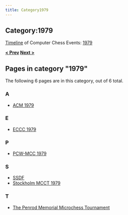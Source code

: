 ```yaml
---
title: Category1979
---
```

## Category:1979



[Timeline](Timeline "Timeline") of Computer Chess Events: [1979](https://en.wikipedia.org/wiki/1979)

**[\< Prev](Category:1978 "Category:1978") [Next >](Category:1980 "Category:1980")**

## Pages in category "1979"

The following 6 pages are in this category, out of 6 total.

### A

- [ACM 1979](ACM_1979 "ACM 1979")

### E

- [ECCC 1979](ECCC_1979 "ECCC 1979")

### P

- [PCW-MCC 1979](PCW-MCC_1979 "PCW-MCC 1979")

### S

- [SSDF](SSDF "SSDF")
- [Stockholm MCCT 1979](Stockholm_MCCT_1979 "Stockholm MCCT 1979")

### T

- [The Penrod Memorial Microchess Tournament](The_Penrod_Memorial_Microchess_Tournament "The Penrod Memorial Microchess Tournament")


